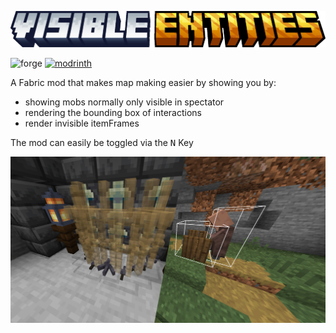 ![text.png](assets/text.png)

![forge](https://cdn.jsdelivr.net/npm/@intergrav/devins-badges@3/assets/cozy/unsupported/forge_vector.svg)
[![modrinth](https://cdn.jsdelivr.net/npm/@intergrav/devins-badges@3/assets/cozy/available/modrinth_vector.svg)](https://modrinth.com/project/visible-entities)

A Fabric mod that makes map making easier by showing you by:
* showing mobs normally only visible in spectator
* rendering the bounding box of interactions
* render invisible itemFrames 

The mod can easily be toggled via the <kbd>N</kbd> Key

![both.jpeq](assets/both.jpeg)